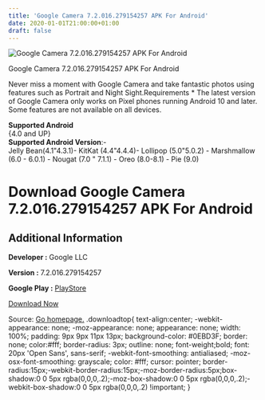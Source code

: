 ```yaml
---
title: 'Google Camera 7.2.016.279154257 APK For Android'
date: 2020-01-01T21:00:00+01:00
draft: false
---
```


![Google Camera 7.2.016.279154257 APK For Android](https://i1.wp.com/apkhome.net/wp-content/uploads/2019/11/Google-Camera-7.2.016.279154257.png "Google Camera 7.2.016.279154257 APK For Android")

  

Google Camera 7.2.016.279154257 APK For Android

Never miss a moment with Google Camera and take fantastic photos using features such as Portrait and Night Sight.Requirements \* The latest version of Google Camera only works on Pixel phones running Android 10 and later. Some features are not available on all devices.

**Supported Android**  
{4.0 and UP}  
**Supported Android Version**:-  
Jelly Bean(4.1"4.3.1)- KitKat (4.4"4.4.4)- Lollipop (5.0"5.0.2) - Marshmallow (6.0 - 6.0.1) - Nougat (7.0 " 7.1.1) - Oreo (8.0-8.1) - Pie (9.0)

Download Google Camera 7.2.016.279154257 APK For Android
========================================================

Additional Information
----------------------

**Developer :** Google LLC

**Version :** 7.2.016.279154257

**Google Play :** [PlayStore](https://play.google.com/store/apps/details?id=com.google.android.GoogleCamera)

  

[Download Now](https://store4app.co/post/google-camera-7-2-016-279154257-apk-for-android_1573720689)

  
Source: [Go homepage.](https://store4app.co/post/google-camera-7-2-016-279154257-apk-for-android_1573720689) .downloadtop{ text-align:center; -webkit-appearance: none; -moz-appearance: none; appearance: none; width: 100%; padding: 9px 9px 11px 13px; background-color: #0EBD3F; border: none; color:#fff; border-radius: 3px; outline: none; font-weight;bold; font: 20px 'Open Sans', sans-serif; -webkit-font-smoothing: antialiased; -moz-osx-font-smoothing: grayscale; color: #fff; cursor: pointer; border-radius:15px;-webkit-border-radius:15px;-moz-border-radius:5px;box-shadow:0 0 5px rgba(0,0,0,.2);-moz-box-shadow:0 0 5px rgba(0,0,0,.2);-webkit-box-shadow:0 0 5px rgba(0,0,0,.2) !important; }
